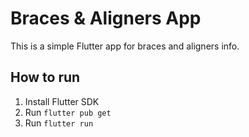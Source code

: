 # Braces & Aligners App

This is a simple Flutter app for braces and aligners info.

## How to run
1. Install Flutter SDK
2. Run `flutter pub get`
3. Run `flutter run`
